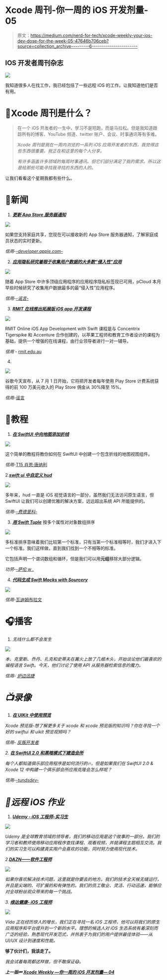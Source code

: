 # Xcode 周刊-你一周的 iOS 开发剂量- 05

> 原文：<https://medium.com/nerd-for-tech/xcode-weekly-your-ios-dev-dose-for-the-week-05-47646b706ceb?source=collection_archive---------6----------------------->

## IOS 开发者周刊杂志

![](img/ff189fae0dbeeb1cb48ca1cb5f80b6be.png)

我知道很多人在找工作，我已经包括了一些远程 iOS 的工作。让我知道他们是否有用。

# 🤔Xcode 周刊是什么？

> 在一个 iOS 开发者的一生中，学习不是短跑，而是马拉松。但是我知道跟踪所有的博客、YouTube 频道、twitter 账户、会议、时事通讯等有多难。
> 
> *Xcode 周刊是我在一周内浏览的一系列 iOS 应用开发者的东西，我觉得这些东西很重要。我正在和这里的每个人分享。*
> 
> *有许多涵盖许多领域的每周时事通讯。但它们部分满足了我的需求。所以这是给那些可能寻找我寻找的东西的人的。*

让我们看看这个星期我都有些什么。

# 📰新闻

1.  [***更新 App Store 服务器通知***](https://developer.apple.com/news/?id=cjhooqcq)

![](img/867550018d792d01ed65622634be3e95.png)

如果您支持家庭共享，您现在可以接收新的 App Store 服务器通知，了解家庭成员状态的实时更新。

*信用*-[-*developer.apple.com*-](https://developer.apple.com)

2. [***应用隐私研究着眼于收集用户数据的大多数“侵入性”应用***](https://www.macrumors.com/2021/03/16/app-privacy-study-most-invasive-apps/)

![](img/4afc586ce0a6f68c93bceb9041efaa89.png)

随着 App Store 中许多顶级应用程序的应用程序隐私标签现已可用，pCloud 本月早些时候研究了收集用户数据最多的最“侵入性”应用程序。

*信用*-[-*谣言*-](https://www.macrumors.com)

3. [***RMIT 在线推出拓展版 iOS app 开发课程***](https://www.rmit.edu.au/news/all-news/2021/mar/new-app-development-course)

![](img/c5a9384692f9f9535fc43416235f2aaa.png)

RMIT Online iOS App Development with Swift 课程是与 Concentrix Tigerspike 和 Accenture 合作创建的，以苹果工程师和教育工作者设计的课程为基础，提供一个增强的在线课程，由行业领导者进行一对一辅导。

*信用* - [rmit.edu.au](https://www.rmit.edu.au/news/all-news/2021/mar/new-app-development-course)

4.

![](img/6e6a1d5617f6ed35ba633c15651c1b3f.png)

谷歌今天宣布，从 7 月 1 日开始，它将把开发者每年使用 Play Store 计费系统获得的前 100 万美元收入的 Play Store 佣金从 30%降至 15%。

*信用*-[谣言 ](https://www.macrumors.com)

# 📃教程

1.  [***在 SwiftUI 中向地图添加折线***](https://codakuma.com/the-line-is-a-dot-to-you/)

![](img/e73b5e9b7e83991914e6c6f1ae7768e3.png)

这个简单的教程将教你如何在 SwiftUI 中创建一个包含折线的地图视图组件。

*信用*-[T15 肖恩·唐纳利](https://twitter.com/shauneba)

2.[***swift ui 中自定义 hud***](https://fivestars.blog/swiftui/swiftui-hud.html)

![](img/7157f69b6d82a513231e96c1cb564642.png)

多年来，hud 一直是 iOS 视觉语言的一部分，虽然我们无法访问原生语言，但 SwiftUI 让我们可以创建优雅的解决方案，远远超出系统 API 所能提供的。

*信用*-[-*费德里科*-](https://twitter.com/zntfdr)

3. [***用 Swift Tuple***](https://sarunw.com/posts/sort-array-of-objects-by-multiple-properties-with-swift-tuple/) 按多个属性对对象数组排序

![](img/6b47bb0d8b58b9a456f137b5f41b5579.png)

多标准排序意味着我们比较第一个标准，只有当第一个标准相等时，我们才进入下一个标准。我们这样做，直到我们找到一个不相等的标准。

它包括声明一个谓词数组和循环，但是我们可以用**元组**移除大部分逻辑。

*功劳*-[-*萨伦 w .*](https://twitter.com/sarunw)

4. [***代码生成 Swift Mocks with Sourcery***](https://www.vadimbulavin.com/mocking-in-swift-using-sourcery/)

![](img/a47642b07d18c8863e449e236b5e6414.png)

*信用*-[瓦迪姆布拉文](https://twitter.com/V8tr)

# 🎧播客

1.  [](https://www.firesideswift.com/episodes/2021/3/10/s2-e4-nothing-can-happen-wirelessly)*无线什么都不会发生*

*![](img/5bbc7edb853d216daa127a48252466ce.png)*

*本、克里斯、乔丹、扎克和史蒂夫在篝火上放了几根木头，开始谈论他们最喜欢的编程语言 Swift。今天，他们讨论了使用 API 从服务器检索信息的魔力。*

**信用-* [*炉边迅捷*](https://twitter.com/fireside_swift)*

# *📺录像*

1.  *[***在 UIKit 中使用预览***](https://youtu.be/rxfter_wMXI)*

*Xcode 预览版-想了解更多关于 xcode 和 xcode 预览版的知识吗？你在寻找一个好的 swiftui 和 uikit 预览视频吗？*

**信用-* [*反叛开发者*](https://www.youtube.com/channel/UCK88iDIf2V6w68WvC-k7jcg)*

*2. [***在 SwiftUI 2.0 和黑暗模式下建造会所***](https://youtu.be/FVUPe5z1YG8)*

*每个人都知道俱乐部应用程序是如何流行的🔥，但是如果我们在 SwiftUI 2.0 & Xcode 12 中构建一个俱乐部会所应用克隆会怎么样呢？*

**信用*-[-*tundsdev*-](https://twitter.com/tundsdev)*

# *👔远程 iOS 作业*

1.  *[***Udemy - iOS 工程师-实习生***](https://jobs.lever.co/udemy/f3458ac1-6667-40f8-b2b1-e63afefc357b)*

*![](img/f2c961c8ebba4037b014fc39cab04faa.png)*

*Udemy 是全球教育领域的领导者，我们的移动应用是这个故事的一部分。我们的学习者和教师使用移动应用程序查找课程、观看视频，并就课程主题相互交流。我们的实习生可以构建真实用户会喜欢的功能，同时努力使用现代技术。*

*2.[***DAZN——软件工程师***](https://careers.dazn.com/jobs/job/e9fc3599-software-engineer-ios/)*

*![](img/fce84889352e47013d857ce6852ed73b.png)*

*如果你喜欢解决技术问题，这里就是你要去的地方。我们的技术全天候无缝运行，并且是尖端的、可扩展的和有弹性的。我们的员工敬业、灵活、行动迅速，能够应对全球粉丝观众带来的每一个挑战。*

*3. [***维达健康- iOS 工程师***](https://angel.co/company/vida/jobs/1241368-ios-engineer)*

*![](img/2483a70c34e20730ae162f3332e12d14.png)*

*Vida 正在经历惊人的增长，我们正在寻找一名 iOS 工程师，他可以将我们的原生应用程序和平台提升到一个新的水平。理想的候选人对 iOS 生态系统有着深刻而广泛的经验，熟悉现代开发范式，并热衷于为我们的用户提供最佳体验——从 UI/UX 设计到速度和性能。*

****够了伙计们，我该走了。****

*我会试着每周都这样做，但不敢保证😷。*

***上一版⏮** [**Xcode Weekly —你一周的 iOS 开发剂量— 04**](/geekculture/xcode-weekly-your-ios-dev-dose-for-the-week-04-fdabdb5e1438)*